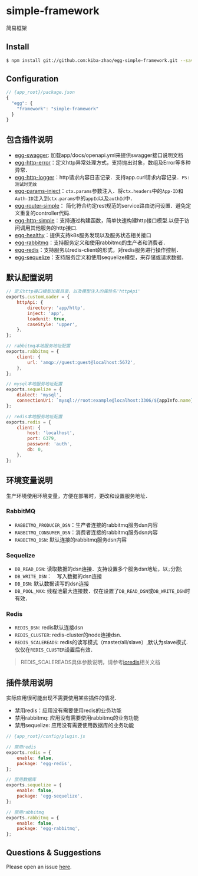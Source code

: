# simple-framework

简易框架

## Install

```bash
$ npm install git://github.com:kiba-zhao/egg-simple-framework.git --save
```

## Configuration

```js
// {app_root}/package.json
{
  "egg": {
    "framework": "simple-framework"
  }
}
```

## 包含插件说明 ##

* [egg-swagger](https://github.com/kiba-zhao/egg-swagger): 加载app/docs/openapi.yml来提供swagger接口说明文档
* [egg-http-error](https://github.com/kiba-zhao/egg-http-error)：定义http异常处理方式，支持抛出对象，数组及Error等多种异常．
* [egg-http-logger](https://github.com/kiba-zhao/egg-http-logger)：http请求内容日志记录．支持app.curl请求内容记录．`PS:测试时无效`
* [egg-params-inject](https://github.com/kiba-zhao/egg-params-inject)：`ctx.params`参数注入．将`ctx.headers`中的`App-ID`和`Auth-ID`注入到`ctx.params`中的`appId`以及`authId`中．
* [egg-router-simple](https://github.com/kiba-zhao/egg-router-simple)： 简化符合约定rest规范的service路由访问设置．避免定义重复的controller代码.
* [egg-http-simple](https://github.com/kiba-zhao/egg-http-simple)：支持通过构建函数，简单快速构建http接口模型.以便于访问调用其他服务的http接口.
* [egg-healthy](https://github.com/eggjs/egg-healthy)：提供支持k8s服务发现以及服务状态相关接口
* [egg-rabbitmq](https://github.com/kiba-zhao/egg-rabbitmq)：支持服务定义和使用rabbitmq的生产者和消费者．
* [egg-redis](https://github.com/eggjs/egg-redis)：支持服务以redis-client的形式，对redis服务进行操作控制．
* [egg-sequelize](https://github.com/eggjs/egg-sequelize)：支持服务定义和使用sequelize模型，来存储或请求数据．

## 默认配置说明 ##

``` javascript
// 定义http接口模型加载目录，以及模型注入的属性名'httpApi'
exports.customLoader = {
    httpApi: {
        directory: 'app/http',
        inject: 'app',
        loadunit: true,
        caseStyle: 'upper',
    },
};

// rabbitmq本地服务地址配置
exports.rabbitmq = {
    client: {
        url: 'amqp://guest:guest@localhost:5672',
    },
};

// mysql本地服务地址配置
exports.sequelize = {
    dialect: 'mysql',
    connectionUri: `mysql://root:example@localhost:3306/${appInfo.name}`,
};

// redis本地服务地址配置
exports.redis = {
    client: {
        host: 'localhost',
        port: 6379,
        password: 'auth',
        db: 0,
    },
};

```

## 环境变量说明 ##
生产环境使用环境变量，方便在部署时，更改和设置服务地址．

### RabbitMQ ###

* `RABBITMQ_PRODUCER_DSN`：生产者连接的rabbitmq服务dsn内容
* `RABBITMQ_CONSUMER_DSN`：消费者连接的rabbitmq服务dsn内容
* `RABBITMQ_DSN`: 默认连接的rabbitmq服务dsn内容
  
### Sequelize ###

* `DB_READ_DSN`: 读取数据的dsn连接．支持设置多个服务dsn地址，以`;`分割;
* `DB_WRITE_DSN`：　写入数据的dsn连接
* `DB_DSN`: 默认数据读写的dsn连接
* `DB_POOL_MAX`: 线程池最大连接数．仅在设置了`DB_READ_DSN`或`DB_WRITE_DSN`时有效．

### Redis ###

* `REDIS_DSN`: redis默认连接dsn
* `REDIS_CLUSTER`: redis-cluster的node连接dsn.
* `REDIS_SCALEREADS`: redis的读写模式（master/all/slave）,默认为slave模式.仅仅在`REDIS_CLUSTER`设置后有效．

> REDIS_SCALEREADS具体参数说明，请参考[ioredis](https://github.com/luin/ioredis)相关文档

## 插件禁用说明 ##
实际应用很可能出现不需要使用某些插件的情况．
  * 禁用redis：应用没有需要使用redis的业务功能
  * 禁用rabbitmq: 应用没有需要使用rabbitmq的业务功能
  * 禁用sequelize: 应用没有需要使用数据库的业务功能

``` javascript
// {app_root}/config/plugin.js

// 禁用redis
exports.redis = {
    enable: false,
    package: 'egg-redis',
};

// 禁用数据库
exports.sequelize = {
    enable: false,
    package: 'egg-sequelize',
};

// 禁用rabbitmq
exports.rabbitmq = {
    enable: false,
    package: 'egg-rabbitmq',
};

```

## Questions & Suggestions

Please open an issue [here](https://github.com/eggjs/egg/issues).

